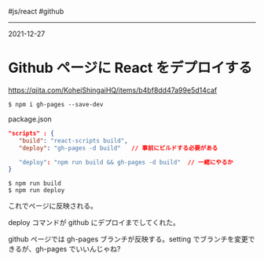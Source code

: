 #js/react #github 

---
2021-12-27

# Github ページに React をデプロイする


https://qiita.com/KoheiShingaiHQ/items/b4bf8dd47a99e5d14caf


```shell
$ npm i gh-pages --save-dev

```

package.json

```json
"scripts" : {
   "build": "react-scripts build",
   "deploy": "gh-pages -d build"   // 事前にビルドする必要がある

   "deploy": "npm run build && gh-pages -d build"  // 一緒にやるか
}
```

```shell
$ npm run build
$ npm run deploy
```

これでページに反映される。

deploy コマンドが github にデプロイまでしてくれた。

github ページでは gh-pages ブランチが反映する。setting でブランチを変更できるが、gh-pages でいいんじゃね?

